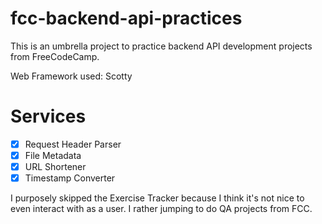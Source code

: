 # fcc-backend-api-practices

This is an umbrella project to practice backend API development projects
from FreeCodeCamp.

Web Framework used: Scotty 

# Services

- [x] Request Header Parser
- [x] File Metadata
- [x] URL Shortener
- [x] Timestamp Converter

I purposely skipped the Exercise Tracker because I think it's not nice
to even interact with as a user. I rather jumping to do QA projects from FCC.
